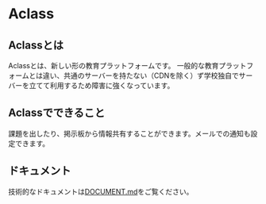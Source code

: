 # Aclass

## Aclassとは

Aclassとは、新しい形の教育プラットフォームです。
一般的な教育プラットフォームとは違い、共通のサーバーを持たない（CDNを除く）ず学校独自でサーバーを立てて利用するため障害に強くなっています。

## Aclassでできること

課題を出したり、掲示板から情報共有することができます。メールでの通知も設定できます。

## ドキュメント

技術的なドキュメントは[DOCUMENT.md](DOCUMENT.md)をご覧ください。
